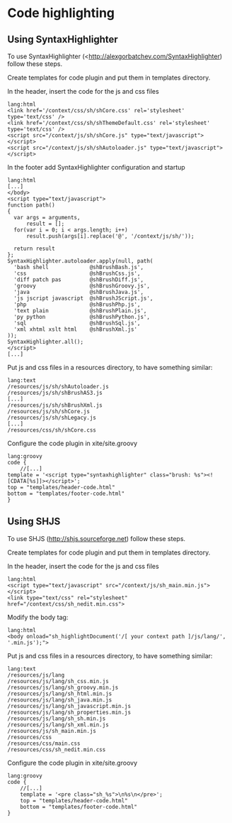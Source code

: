 
Code highlighting
=================

Using SyntaxHighlighter
-----------------------

To use SyntaxHighlighter (<http://alexgorbatchev.com/SyntaxHighlighter) follow these steps.

Create templates for code plugin and put them in templates directory.

In the header, insert the code for the js and css files

    lang:html
    <link href='/context/css/sh/shCore.css' rel='stylesheet' type='text/css' />
    <link href='/context/css/sh/shThemeDefault.css' rel='stylesheet' type='text/css' />
    <script src="/context/js/sh/shCore.js" type="text/javascript"></script>
    <script src="/context/js/sh/shAutoloader.js" type="text/javascript"></script>

In the footer add SyntaxHighlighter configuration and startup

    lang:html
    [...]
    </body>
    <script type="text/javascript">
    function path()
    {
      var args = arguments,
          result = [];
      for(var i = 0; i < args.length; i++)
          result.push(args[i].replace('@', '/context/js/sh/'));

      return result
    };
    SyntaxHighlighter.autoloader.apply(null, path(
      'bash shell             @shBrushBash.js',
      'css                    @shBrushCss.js',
      'diff patch pas         @shBrushDiff.js',
      'groovy                 @shBrushGroovy.js',
      'java                   @shBrushJava.js',
      'js jscript javascript  @shBrushJScript.js',
      'php                    @shBrushPhp.js',
      'text plain             @shBrushPlain.js',
      'py python              @shBrushPython.js',
      'sql                    @shBrushSql.js',
      'xml xhtml xslt html    @shBrushXml.js'
    ));
    SyntaxHighlighter.all();
    </script>
    [...]

    
Put js and css files in a resources directory, to have something similar:

    lang:text
    /resources/js/sh/shAutoloader.js
    /resources/js/sh/shBrushAS3.js
    [...]
    /resources/js/sh/shBrushXml.js
    /resources/js/sh/shCore.js
    /resources/js/sh/shLegacy.js
    [...]
    /resources/css/sh/shCore.css


Configure the code plugin in xite/site.groovy

    lang:groovy
    code {
        //[...]
    template = '<script type="syntaxhighlighter" class="brush: %s"><![CDATA[%s]]></script>';
    top = "templates/header-code.html"
    bottom = "templates/footer-code.html"
    }



Using SHJS
----------

To use SHJS (<http://shjs.sourceforge.net>) follow these steps.

Create templates for code plugin and put them in templates directory.

In the header, insert the code for the js and css files

    lang:html
    <script type="text/javascript" src="/context/js/sh_main.min.js"></script>
    <link type="text/css" rel="stylesheet" href="/context/css/sh_nedit.min.css">

Modify the body tag:

    lang:html
    <body onload="sh_highlightDocument('/[ your context path ]/js/lang/', '.min.js');">
    
Put js and css files in a resources directory, to have something similar:

    lang:text
    /resources/js/lang
    /resources/js/lang/sh_css.min.js
    /resources/js/lang/sh_groovy.min.js
    /resources/js/lang/sh_html.min.js
    /resources/js/lang/sh_java.min.js
    /resources/js/lang/sh_javascript.min.js
    /resources/js/lang/sh_properties.min.js
    /resources/js/lang/sh_sh.min.js
    /resources/js/lang/sh_xml.min.js
    /resources/js/sh_main.min.js
    /resources/css
    /resources/css/main.css
    /resources/css/sh_nedit.min.css

Configure the code plugin in xite/site.groovy

    lang:groovy
    code {
        //[...]
        template = '<pre class="sh_%s">\n%s\n</pre>';
        top = "templates/header-code.html"
        bottom = "templates/footer-code.html"
    }


